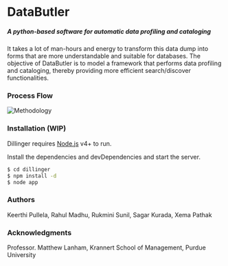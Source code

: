 # DataButler
##### A python-based software for automatic data profiling and cataloging

It takes a lot of man-hours and energy to transform this data dump into forms that are more understandable and suitable for databases. The objective of DataButler is to model a framework that performs data profiling and cataloging, thereby providing more efficient search/discover functionalities.

### Process Flow
![Methodology](https://cdn1.imggmi.com/uploads/2020/2/26/b18dac38874313c1a4959514eaf351e9-full.png)

### Installation (WIP)

Dillinger requires [Node.js](https://nodejs.org/) v4+ to run.

Install the dependencies and devDependencies and start the server.

```sh
$ cd dillinger
$ npm install -d
$ node app
```
### Authors
Keerthi Pullela, Rahul Madhu, Rukmini Sunil, Sagar Kurada, Xema Pathak

### Acknowledgments
Professor. Matthew Lanham, 
Krannert School of Management,
Purdue University